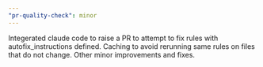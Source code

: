 ```yaml
---
"pr-quality-check": minor
---
```


Integerated claude code to raise a PR to attempt to fix rules with
autofix_instructions defined. Caching to avoid rerunning same rules on files
that do not change. Other minor improvements and fixes.
